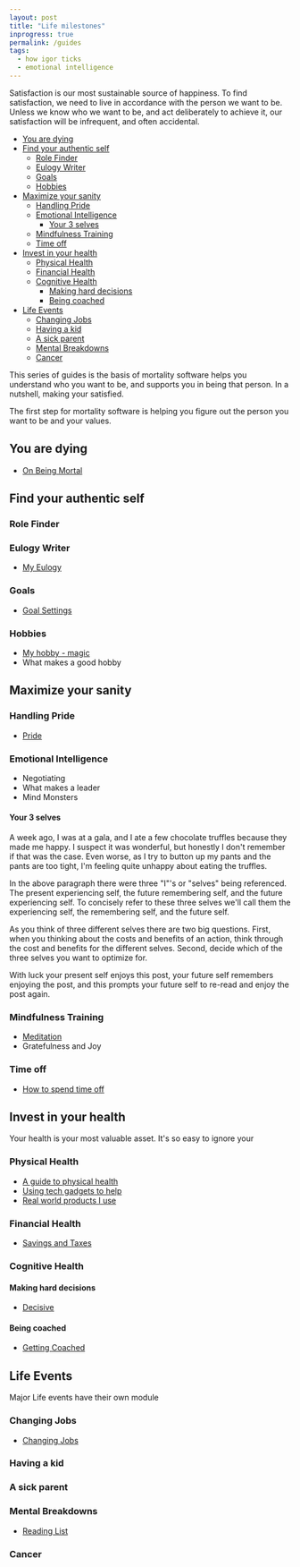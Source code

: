 ```yaml
---
layout: post
title: "Life milestones"
inprogress: true
permalink: /guides
tags:
  - how igor ticks
  - emotional intelligence
---
```


Satisfaction is our most sustainable source of happiness. To find satisfaction, we need to live in accordance with the person we want to be. Unless we know who we want to be, and act deliberately to achieve it, our satisfaction will be infrequent, and often accidental.

<!-- prettier-ignore-start -->
<!-- vim-markdown-toc GFM -->

- [You are dying](#you-are-dying)
- [Find your authentic self](#find-your-authentic-self)
  - [Role Finder](#role-finder)
  - [Eulogy Writer](#eulogy-writer)
  - [Goals](#goals)
  - [Hobbies](#hobbies)
- [Maximize your sanity](#maximize-your-sanity)
  - [Handling Pride](#handling-pride)
  - [Emotional Intelligence](#emotional-intelligence)
    - [Your 3 selves](#your-3-selves)
  - [Mindfulness Training](#mindfulness-training)
  - [Time off](#time-off)
- [Invest in your health](#invest-in-your-health)
  - [Physical Health](#physical-health)
  - [Financial Health](#financial-health)
  - [Cognitive Health](#cognitive-health)
    - [Making hard decisions](#making-hard-decisions)
    - [Being coached](#being-coached)
- [Life Events](#life-events)
  - [Changing Jobs](#changing-jobs)
  - [Having a kid](#having-a-kid)
  - [A sick parent](#a-sick-parent)
  - [Mental Breakdowns](#mental-breakdowns)
  - [Cancer](#cancer)

<!-- vim-markdown-toc -->
<!-- prettier-ignore-end -->

This series of guides is the basis of mortality software helps you understand who you want to be, and supports you in being that person. In a nutshell, making your satisfied.

The first step for mortality software is helping you figure out the person you want to be and your values.

## You are dying

- [On Being Mortal](/death)


## Find your authentic self

### Role Finder

### Eulogy Writer

- [My Eulogy](/eulogy)

### Goals
- [Goal Settings](/goals)

### Hobbies

-  [My hobby - magic](/magic)
-  What makes a good hobby

## Maximize your sanity

### Handling Pride

- [Pride](/pride)

### Emotional Intelligence

- Negotiating
- What makes a leader
- Mind Monsters

#### Your 3 selves

A week ago, I was at a gala, and I ate a few chocolate truffles because they made me happy. I suspect it was wonderful, but honestly I don't remember if that was the case. Even worse, as I try to button up my pants and the pants are too tight, I'm feeling quite unhappy about eating the truffles.

In the above paragraph there were three "I"'s or "selves" being referenced. The present experiencing self, the future remembering self, and the future experiencing self. To concisely refer to these three selves we'll call them the experiencing self, the remembering self, and the future self.

As you think of three different selves there are two big questions. First, when you thinking about the costs and benefits of an action, think through the cost and benefits for the different selves. Second, decide which of the three selves you want to optimize for.

 With luck your present self enjoys this post, your future self remembers enjoying the post, and this prompts your future self to re-read and enjoy the post again.

### Mindfulness Training

- [Meditation](/search-inside-yourself)
- Gratefulness and Joy

### Time off

- [How to spend time off](/timeoff)

## Invest in your health

Your health is your most valuable asset. It's so easy to ignore your 

### Physical Health

- [A guide to physical health](/physical-health)
- [Using tech gadgets to help](/tech-health-toys)
- [Real world products I use](/td/notes/irl#physical-health)

### Financial Health

- [Savings and Taxes](/money)

### Cognitive Health

#### Making hard decisions
 - [Decisive](/decide)

#### Being coached
- [Getting Coached](/coach)

## Life Events

Major Life events have their own module

### Changing Jobs

- [Changing Jobs](https://idvork.in/tags/#job-hunt)

### Having a kid

### A sick parent

### Mental Breakdowns

- [Reading List](/Depression-Reading-List)

### Cancer

